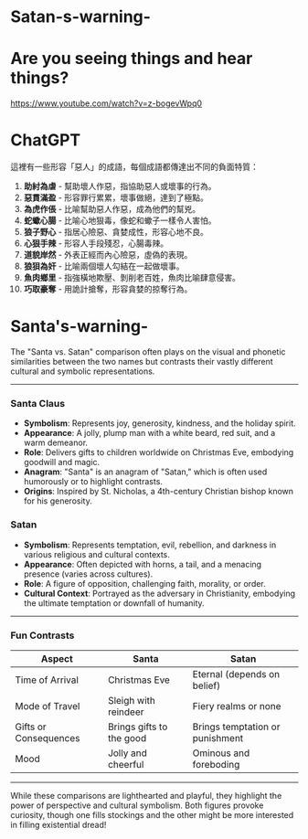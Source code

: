 # Satan-s-warning-

# Are you seeing things and hear things?

https://www.youtube.com/watch?v=z-bogevWpq0

# ChatGPT

這裡有一些形容「惡人」的成語，每個成語都傳達出不同的負面特質：

1. **助紂為虐** - 幫助壞人作惡，指協助惡人或壞事的行為。
2. **惡貫滿盈** - 形容罪行累累，壞事做絕，達到了極點。
3. **為虎作倀** - 比喻幫助惡人作惡，成為他們的幫兇。
4. **蛇蠍心腸** - 比喻心地狠毒，像蛇和蠍子一樣令人害怕。
5. **狼子野心** - 指居心險惡、貪婪成性，形容心地不良。
6. **心狠手辣** - 形容人手段殘忍，心腸毒辣。
7. **道貌岸然** - 外表正經而內心險惡，虛偽的表現。
8. **狼狽為奸** - 比喻兩個壞人勾結在一起做壞事。
9. **魚肉鄉里** - 指強橫地欺壓、剝削老百姓，魚肉比喻肆意侵害。
10. **巧取豪奪** - 用詭計搶奪，形容貪婪的掠奪行為。

# Santa's-warning-

The "Santa vs. Satan" comparison often plays on the visual and phonetic similarities between the two names but contrasts their vastly different cultural and symbolic representations.

---

### Santa Claus
- **Symbolism**: Represents joy, generosity, kindness, and the holiday spirit.
- **Appearance**: A jolly, plump man with a white beard, red suit, and a warm demeanor.
- **Role**: Delivers gifts to children worldwide on Christmas Eve, embodying goodwill and magic.
- **Anagram**: "Santa" is an anagram of "Satan," which is often used humorously or to highlight contrasts.
- **Origins**: Inspired by St. Nicholas, a 4th-century Christian bishop known for his generosity.

### Satan
- **Symbolism**: Represents temptation, evil, rebellion, and darkness in various religious and cultural contexts.
- **Appearance**: Often depicted with horns, a tail, and a menacing presence (varies across cultures).
- **Role**: A figure of opposition, challenging faith, morality, or order.
- **Cultural Context**: Portrayed as the adversary in Christianity, embodying the ultimate temptation or downfall of humanity.

---

### Fun Contrasts
| Aspect           | Santa                         | Satan                         |
|-------------------|-------------------------------|-------------------------------|
| Time of Arrival  | Christmas Eve                 | Eternal (depends on belief)   |
| Mode of Travel   | Sleigh with reindeer          | Fiery realms or none          |
| Gifts or Consequences | Brings gifts to the good   | Brings temptation or punishment |
| Mood             | Jolly and cheerful            | Ominous and foreboding        |

---

While these comparisons are lighthearted and playful, they highlight the power of perspective and cultural symbolism. Both figures provoke curiosity, though one fills stockings and the other might be more interested in filling existential dread!
